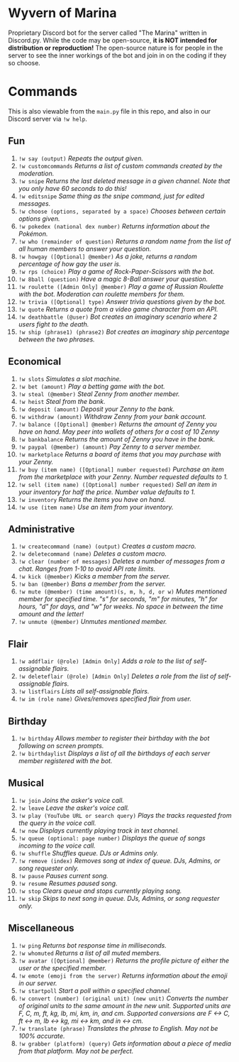 # Wyvern of Marina
Proprietary Discord bot for the server called "The Marina" written in Discord.py. While the code may be open-source, **it is NOT intended for distribution or reproduction!** The open-source nature is for people in the server to see the inner workings of the bot and join in on the coding if they so choose. 

# Commands
This is also viewable from the `main.py` file in this repo, and also in our Discord server via `!w help`.

## Fun
1. `!w say (output)` *Repeats the output given.*
2. `!w customcommands` *Returns a list of custom commands created by the moderation.*
3. `!w snipe` *Returns the last deleted message in a given channel. Note that you only have 60 seconds to do this!*
4. `!w editsnipe` *Same thing as the snipe command, just for edited messages.*
5. `!w choose (options, separated by a space)` *Chooses between certain options given.*
6. `!w pokedex (national dex number)` *Returns information about the Pokémon.*
7. `!w who (remainder of question)` *Returns a random name from the list of all human members to answer your question.*
8. `!w howgay ([Optional] @member)` *As a joke, returns a random percentage of how gay the user is.*
9. `!w rps (choice)` *Play a game of Rock-Paper-Scissors with the bot.*
10. `!w 8ball (question)` *Have a magic 8-Ball answer your question.*
11. `!w roulette ([Admin Only] @member)` *Play a game of Russian Roulette with the bot. Moderation can roulette members for them.*
12. `!w trivia ([Optional] type)` *Answer trivia questions given by the bot.*
13. `!w quote` *Returns a quote from a video game character from an API.*
14. `!w deathbattle (@user)` *Bot creates an imaginary scenario where 2 users fight to the death.*
15. `!w ship (phrase1) (phrase2)` *Bot creates an imaginary ship percentage between the two phrases.*

## Economical
1. `!w slots` *Simulates a slot machine.*
2. `!w bet (amount)` *Play a betting game with the bot.* 
3. `!w steal (@member)` *Steal Zenny from another member.* 
4. `!w heist` *Steal from the bank.*
5. `!w deposit (amount)` *Deposit your Zenny to the bank.* 
6. `!w withdraw (amount)` *Withdraw Zenny from your bank account.* 
7. `!w balance ([Optional] @member)` *Returns the amount of Zenny you have on hand. May peer into wallets of others for a cost of 10 Zenny*  
8. `!w bankbalance` *Returns the amount of Zenny you have in the bank.*  
9. `!w paypal (@member) (amount)` *Pay Zenny to a server member.*  
10. `!w marketplace` *Returns a board of items that you may purchase with your Zenny.*  
11. `!w buy (item name) ([Optional] number requested)` *Purchase an item from the marketplace with your Zenny. Number requested defaults to 1.*  
12. `!w sell (item name) ([Optional] number requested)` *Sell an item in your inventory for half the price. Number value defaults to 1.*  
13. `!w inventory` *Returns the items you have on hand.*  
14. `!w use (item name)` *Use an item from your inventory.*

## Administrative
1. `!w createcommand (name) (output)` *Creates a custom macro.*
2. `!w deletecommand (name)` *Deletes a custom macro.*
3. `!w clear (number of messages)` *Deletes a number of messages from a chat. Ranges from 1-10 to avoid API rate limits.*
4. `!w kick (@member)` *Kicks a member from the server.*
5. `!w ban (@member)` *Bans a member from the server.*
6. `!w mute (@member) (time amount)(s, m, h, d, or w)` *Mutes mentioned member for specified time. "s" for seconds, "m" for minutes, "h" for hours, "d" for days, and "w" for weeks. No space in between the time amount and the letter!*
7. `!w unmute (@member)` *Unmutes mentioned member.*

## Flair
1. `!w addflair (@role) [Admin Only]` *Adds a role to the list of self-assignable flairs.*
2. `!w deleteflair (@role) [Admin Only]` *Deletes a role from the list of self-assignable flairs.*
3. `!w listflairs` *Lists all self-assignable flairs.*
4. `!w im (role name)` *Gives/removes specified flair from user.*

## Birthday
1. `!w birthday` *Allows member to register their birthday with the bot following on screen prompts.*
2. `!w birthdaylist` *Displays a list of all the birthdays of each server member registered with the bot.*

## Musical
1. `!w join` *Joins the asker's voice call.*
2. `!w leave` *Leave the asker's voice call.*
3. `!w play (YouTube URL or search query)` *Plays the tracks requested from the query in the voice call.*
4. `!w now` *Displays currently playing track in text channel.*
5. `!w queue (optional: page number)` *Displays the queue of songs incoming to the voice call.*
6. `!w shuffle` *Shuffles queue. DJs or Admins only.*
7. `!w remove (index)` *Removes song at index of queue. DJs, Admins, or song requester only.*
8. `!w pause` *Pauses current song.*
9. `!w resume` *Resumes paused song.*
10. `!w stop` *Clears queue and stops currently playing song.*
11. `!w skip` *Skips to next song in queue. DJs, Admins, or song requester only.*

## Miscellaneous
1. `!w ping` *Returns bot response time in milliseconds.*
2. `!w whomuted` *Returns a list of all muted members.*
3. `!w avatar ([Optional] @member)` *Returns the profile picture of either the user or the specified member.*
4. `!w emote (emoji from the server)` *Returns information about the emoji in our server.*
5. `!w startpoll` *Start a poll within a specified channel.*
6. `!w convert (number) (original unit) (new unit)` *Converts the number of original units to the same amount in the new unit. Supported units are F, C, m, ft, kg, lb, mi, km, in, and cm. Supported conversions are F <-> C, ft <-> m, lb <-> kg, mi <-> km, and in <-> cm.*
7. `!w translate (phrase)` *Translates the phrase to English. May not be 100% accurate.*
8. `!w grabber (platform) (query)` *Gets information about a piece of media from that platform. May not be perfect.*